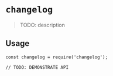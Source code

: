 # `changelog`

> TODO: description

## Usage

```
const changelog = require('changelog');

// TODO: DEMONSTRATE API
```
